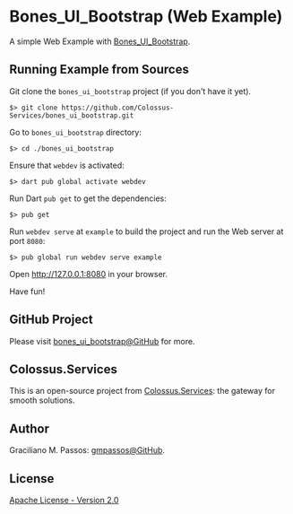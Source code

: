 # Bones_UI_Bootstrap (Web Example)

A simple Web Example with [Bones_UI_Bootstrap][bones_ui_bootstrap].

## Running Example from Sources

Git clone the `bones_ui_bootstrap` project (if you don't have it yet).

```shell script
$> git clone https://github.com/Colossus-Services/bones_ui_bootstrap.git
```

Go to `bones_ui_bootstrap` directory:

```shell script
$> cd ./bones_ui_bootstrap
```

Ensure that `webdev` is activated:

```shell script
$> dart pub global activate webdev
```

Run Dart `pub get` to get the dependencies:  

```shell script
$> pub get  
```

Run `webdev serve` at `example` to build the project and run the Web server at port `8080`:

```shell script
$> pub global run webdev serve example 
```

Open http://127.0.0.1:8080 in your browser.

Have fun!

## GitHub Project

Please visit [bones_ui_bootstrap@GitHub][github] for more.

[github]: https://github.com/Colossus-Services/bones_ui_bootstrap

## Colossus.Services

This is an open-source project from [Colossus.Services][colossus]:
the gateway for smooth solutions.

## Author

Graciliano M. Passos: [gmpassos@GitHub][gmpassos_github].

[github]: https://github.com/gmpassos

## License

[Apache License - Version 2.0][apache_license]


[bootstrap]: https://getbootstrap.com/
[bones_ui_bootstrap]: https://github.com/Colossus-Services/bones_ui_bootstrap/ 
[gmpassos_github]: https://github.com/gmpassos
[colossus]: https://colossus.services/
[apache_license]: https://www.apache.org/licenses/LICENSE-2.0.txt

